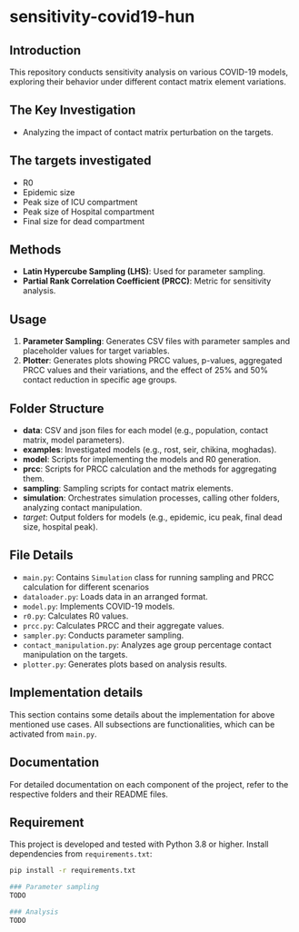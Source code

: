 # sensitivity-covid19-hun

## Introduction

This repository conducts sensitivity analysis on various COVID-19 models, exploring their behavior under different contact matrix element variations. 

## The Key Investigation
- Analyzing the impact of contact matrix perturbation on the targets.

## The targets investigated
- R0
- Epidemic size
- Peak size of ICU compartment
- Peak size of Hospital compartment
- Final size for dead compartment

## Methods
- **Latin Hypercube Sampling (LHS)**: Used for parameter sampling.
- **Partial Rank Correlation Coefficient (PRCC)**: Metric for sensitivity analysis.

## Usage
1. **Parameter Sampling**: Generates CSV files with parameter samples and placeholder values for target variables.
2. **Plotter**: Generates plots showing PRCC values, p-values, aggregated PRCC values and their variations, and the effect of 25%
and 50% contact reduction in specific age groups.

## Folder Structure
- **data**: CSV and json files for each model (e.g., population, contact matrix, model parameters).
- **examples**: Investigated models (e.g., rost, seir, chikina, moghadas).
- **model**: Scripts for implementing the models and R0 generation.
- **prcc**: Scripts for PRCC calculation and the methods for aggregating them.
- **sampling**: Sampling scripts for contact matrix elements.
- **simulation**: Orchestrates simulation processes, calling other folders, analyzing contact manipulation.
- *target*: Output folders for models (e.g., epidemic, icu peak, final dead size, hospital peak).

## File Details
- `main.py`: Contains `Simulation` class for running sampling and PRCC calculation for different scenarios
- `dataloader.py`: Loads data in an arranged format.
- `model.py`: Implements COVID-19 models.
- `r0.py`: Calculates R0 values.
- `prcc.py`: Calculates PRCC and their aggregate values.
- `sampler.py`: Conducts parameter sampling.
- `contact_manipulation.py`: Analyzes age group percentage contact manipulation on the targets.
- `plotter.py`: Generates plots based on analysis results.

## Implementation details
This section contains some details about the implementation for above mentioned use cases. 
All subsections are functionalities, which can be activated from `main.py`.

## Documentation
For detailed documentation on each component of the project, refer to the respective folders and their README files.

## Requirement
This project is developed and tested with Python 3.8 or higher. Install dependencies from `requirements.txt`:
```bash
pip install -r requirements.txt

### Parameter sampling
TODO

### Analysis
TODO
